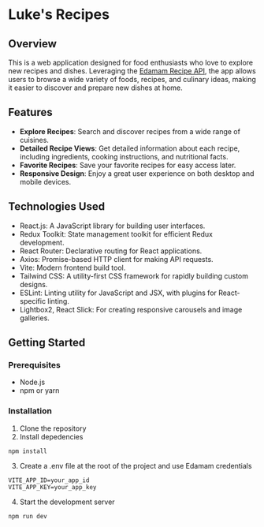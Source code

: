 # Luke's Recipes

## Overview

This is a web application designed for food enthusiasts who love to explore new recipes and dishes. Leveraging the [Edamam Recipe API](https://developer.edamam.com/edamam-recipe-api]), the app allows users to browse a wide variety of foods, recipes, and culinary ideas, making it easier to discover and prepare new dishes at home.

## Features

- **Explore Recipes**: Search and discover recipes from a wide range of cuisines.
- **Detailed Recipe Views**: Get detailed information about each recipe, including ingredients, cooking instructions, and nutritional facts.
- **Favorite Recipes**: Save your favorite recipes for easy access later.
- **Responsive Design**: Enjoy a great user experience on both desktop and mobile devices.

## Technologies Used

- React.js: A JavaScript library for building user interfaces.
- Redux Toolkit: State management toolkit for efficient Redux development.
- React Router: Declarative routing for React applications.
- Axios: Promise-based HTTP client for making API requests.
- Vite: Modern frontend build tool.
- Tailwind CSS: A utility-first CSS framework for rapidly building custom designs.
- ESLint: Linting utility for JavaScript and JSX, with plugins for React-specific linting.
- Lightbox2, React Slick: For creating responsive carousels and image galleries.

## Getting Started

### Prerequisites

- Node.js
- npm or yarn

### Installation

1. Clone the repository
2. Install depedencies

```
npm install
```

3. Create a .env file at the root of the project and use Edamam credentials

```
VITE_APP_ID=your_app_id
VITE_APP_KEY=your_app_key
```

4. Start the development server

```
npm run dev
```
